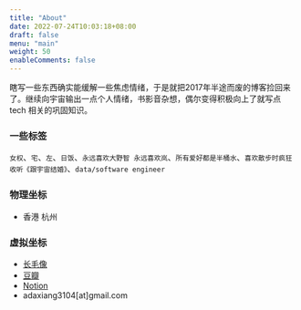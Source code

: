 ```yaml
---
title: "About"
date: 2022-07-24T10:03:18+08:00
draft: false
menu: "main"
weight: 50
enableComments: false
---
```


瞎写一些东西确实能缓解一些焦虑情绪，于是就把2017年半途而废的博客捡回来了。继续向宇宙输出一点个人情绪，书影音杂想，偶尔变得积极向上了就写点 tech 相关的巩固知识。


### 一些标签
`女权`、`宅`、`左`、`日饭`、`永远喜欢大野智 永远喜欢岚`、`所有爱好都是半桶水`、`喜欢散步时疯狂收听《跟宇宙结婚》`、`data/software engineer`

### 物理坐标
  * 香港 杭州

### 虚拟坐标
  * [长毛像](https://m.cmx.im/web/@sadeyedlady)
  * [豆瓣](https://www.douban.com/people/adaxiang1205)
  * [Notion](https://adaaaaa.notion.site/03cd367b95a64ffea462c0b2bb67576c?v=1a1032fc21cb4647abdf2ec41346f14b)
  * adaxiang3104[at]gmail.com